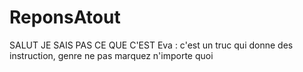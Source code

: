 # ReponsAtout
SALUT JE SAIS PAS CE QUE C'EST
Eva : c'est un truc qui donne des instruction, genre ne pas marquez n'importe quoi
